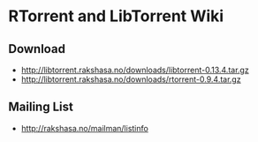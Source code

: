 RTorrent and LibTorrent Wiki
============================

Download
--------

* http://libtorrent.rakshasa.no/downloads/libtorrent-0.13.4.tar.gz
* http://libtorrent.rakshasa.no/downloads/rtorrent-0.9.4.tar.gz

Mailing List
------------

* http://rakshasa.no/mailman/listinfo